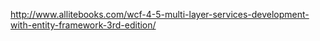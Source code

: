 http://www.allitebooks.com/wcf-4-5-multi-layer-services-development-with-entity-framework-3rd-edition/